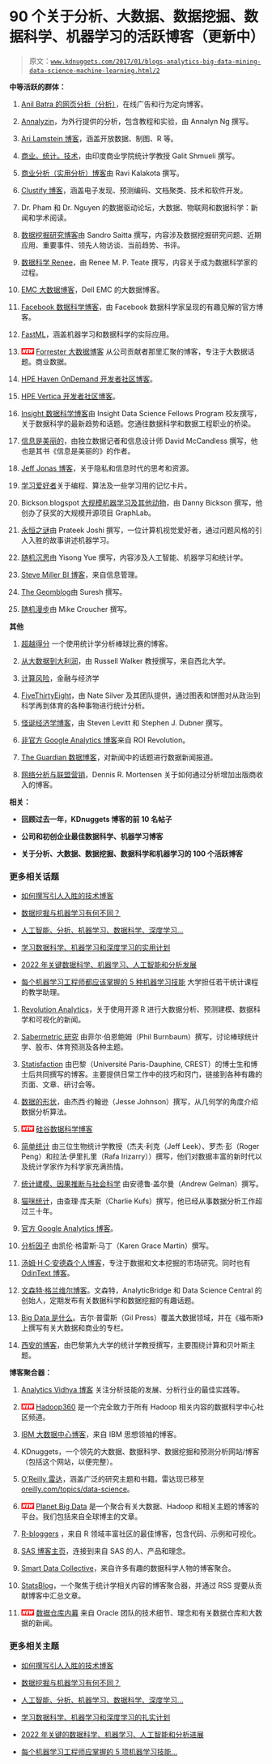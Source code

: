 # 90 个关于分析、大数据、数据挖掘、数据科学、机器学习的活跃博客（更新中）

> 原文：[`www.kdnuggets.com/2017/01/blogs-analytics-big-data-mining-data-science-machine-learning.html/2`](https://www.kdnuggets.com/2017/01/blogs-analytics-big-data-mining-data-science-machine-learning.html/2)

**中等活跃的群体：**

1.  [Anil Batra 的网页分析（分析）](https://webanalysis.blogspot.com/)，在线广告和行为定向博客。

1.  [Annalyzin](https://annalyzin.wordpress.com/)，为外行提供的分析，包含教程和实验，由 Annalyn Ng 撰写。

1.  [Ari Lamstein 博客](http://www.arilamstein.com/blog)，涵盖开放数据、制图、R 等。

1.  [商业。统计。技术](http://www.bzst.com/)，由印度商业学院统计学教授 Galit Shmueli 撰写。

1.  [商业分析（实用分析）博客](http://practicalanalytics.wordpress.com/)由 Ravi Kalakota 撰写。

1.  [Clustify 博客](http://blog.cluster-text.com/)，涵盖电子发现、预测编码、文档聚类、技术和软件开发。

1.  Dr. Pham 和 Dr. Nguyen 的数据驱动论坛，大数据、物联网和数据科学：新闻和学术阅读。

1.  [数据挖掘研究博客](http://www.dataminingblog.com/)由 Sandro Saitta 撰写，内容涉及数据挖掘研究问题、近期应用、重要事件、领先人物访谈、当前趋势、书评。

1.  [数据科学 Renee](http://www.becomingadatascientist.com/)，由 Renee M. P. Teate 撰写，内容关于成为数据科学家的过程。

1.  [EMC 大数据博客](http://bigdatablog.emc.com/)，Dell EMC 的大数据博客。

1.  [Facebook 数据科学博客](https://www.facebook.com/data?_rdr=p)，由 Facebook 数据科学家呈现的有趣见解的官方博客。

1.  [FastML](http://fastml.com/)，涵盖机器学习和数据科学的实际应用。

1.  ![new](img/0a3ee464311a60a6bfa057b91b75a749.png) [Forrester 大数据博客](http://blogs.forrester.com/category/big_data) 从公司贡献者那里汇聚的博客，专注于大数据话题。商业数据。

1.  [HPE Haven OnDemand 开发者社区博客](https://community.havenondemand.com/t5/Blog/bg-p/blog_iod#)。

1.  [HPE Vertica 开发者社区博客](https://community.dev.hpe.com/t5/Vertica-Blog/bg-p/bigdata_blog_vertica#)。

1.  [Insight 数据科学博客](http://www.insightdatascience.com/blog/)由 Insight Data Science Fellows Program 校友撰写，关于数据科学的最新趋势和话题。您通往数据科学和数据工程职业的桥梁。

1.  [信息是美丽的](http://www.informationisbeautiful.net/blog/)，由独立数据记者和信息设计师 David McCandless 撰写，他也是其书《信息是美丽的》的作者。

1.  [Jeff Jonas 博客](http://jeffjonas.typepad.com/)，关于隐私和信息时代的思考和资源。

1.  [学习爱好者](http://learninglover.com/blog/)关于编程、算法及一些学习用的记忆卡片。

1.  Bickson.blogspot [大规模机器学习及其他动物](https://bickson.blogspot.com/)，由 Danny Bickson 撰写，他创办了获奖的大规模开源项目 GraphLab。

1.  [永恒之谜](http://prateekvjoshi.com/author/prateekvjoshi/)由 Prateek Joshi 撰写，一位计算机视觉爱好者，通过问题风格的引人入胜的故事讲述机器学习。

1.  [随机沉思](http://yyue.blogspot.in/)由 Yisong Yue 撰写，内容涉及人工智能、机器学习和统计学。

1.  [Steve Miller BI 博客](http://www.information-management.com/blog/steve_miller.html)，来自信息管理。

1.  [The Geomblog](http://geomblog.blogspot.in/)由 Suresh 撰写。

1.  [随机漫步](http://www.walkingrandomly.com/)由 Mike Croucher 撰写。

**其他**

1.  [超越得分](http://www.beyondtheboxscore.com/) 一个使用统计学分析棒球比赛的博客。

1.  [从大数据到大利润](https://datacreators.wordpress.com/)，由 Russell Walker 教授撰写，来自西北大学。

1.  [计算风险](http://www.calculatedriskblog.com/)，金融与经济学

1.  [FiveThirtyEight](https://fivethirtyeight.com/)，由 Nate Silver 及其团队提供，通过图表和饼图对从政治到科学再到体育的各种事物进行统计分析。

1.  [怪诞经济学博客](http://www.freakonomics.com/blog/)，由 Steven Levitt 和 Stephen J. Dubner 撰写。

1.  [非官方 Google Analytics 博客](http://www.roirevolution.com/blog/)来自 ROI Revolution。

1.  [The Guardian 数据博客](https://www.theguardian.com/data)，对新闻中的话题进行数据新闻报道。

1.  [网络分析与联盟营销](http://www.outbrain.com/blog)，Dennis R. Mortensen 关于如何通过分析增加出版商收入的博客。

**相关：**

+   **回顾过去一年，KDnuggets 博客的前 10 名帖子**

+   **公司和初创企业最佳数据科学、机器学习博客**

+   **关于分析、大数据、数据挖掘、数据科学和机器学习的 100 个活跃博客**

### 更多相关话题

+   [如何撰写引人入胜的技术博客](https://www.kdnuggets.com/2022/04/write-engaging-technical-blogs.html)

+   [数据挖掘与机器学习有何不同？](https://www.kdnuggets.com/2022/06/data-mining-different-machine-learning.html)

+   [人工智能、分析、机器学习、数据科学、深度学习…](https://www.kdnuggets.com/2021/12/developments-predictions-ai-machine-learning-data-science-research.html)

+   [学习数据科学、机器学习和深度学习的实用计划](https://www.kdnuggets.com/2023/01/mwiti-solid-plan-learning-data-science-machine-learning-deep-learning.html)

+   [2022 年关键数据科学、机器学习、人工智能和分析发展](https://www.kdnuggets.com/2022/12/key-data-science-machine-learning-ai-analytics-developments-2022.html)

+   [每个机器学习工程师都应该掌握的 5 种机器学习技能](https://www.kdnuggets.com/2023/03/5-machine-learning-skills-every-machine-learning-engineer-know-2023.html)
大学担任若干统计课程的教学助理。

1.  [Revolution Analytics](http://blog.revolutionanalytics.com/)，关于使用开源 R 进行大数据分析、预测建模、数据科学和可视化的新闻。

1.  [Sabermetric 研究](http://blog.philbirnbaum.com/) 由菲尔·伯恩鲍姆（Phil Burnbaum）撰写，讨论棒球统计学、股市、体育预测及各种主题。

1.  [Statisfaction](https://statisfaction.wordpress.com/) 由巴黎（Université Paris-Dauphine, CREST）的博士生和博士后共同撰写的博客。主要提供日常工作中的技巧和窍门，链接到各种有趣的页面、文章、研讨会等。

1.  [数据的形状](https://shapeofdata.wordpress.com/)，由杰西·约翰逊（Jesse Johnson）撰写，从几何学的角度介绍数据分析算法。

1.  ![new](img/0a3ee464311a60a6bfa057b91b75a749.png) [硅谷数据科学博客](http://www.svds.com/blog/)

1.  [简单统计](http://simplystatistics.org/) 由三位生物统计学教授（杰夫·利克（Jeff Leek）、罗杰·彭（Roger Peng）和拉法·伊里扎里（Rafa Irizarry））撰写，他们对数据丰富的新时代以及统计学家作为科学家充满热情。

1.  [统计建模、因果推断与社会科学](http://andrewgelman.com/) 由安德鲁·盖尔曼（Andrew Gelman）撰写。

1.  [猫咪统计](http://statswithcats.wordpress.com/)，由查理·库夫斯（Charlie Kufs）撰写，他已经从事数据分析工作超过三十年。

1.  [官方 Google Analytics 博客](https://analytics.blogspot.com/)。

1.  [分析因子](http://www.theanalysisfactor.com/) 由凯伦·格雷斯·马丁（Karen Grace Martin）撰写。

1.  [汤姆·H·C·安德森个人博客](http://www.tomhcanderson.com/)，专注于数据和文本挖掘的市场研究。同时也有 [OdinText 博客](http://odintext.com/blog/)。

1.  [文森特·格兰维尔博客](http://www.analyticbridge.com/profile/VincentGranville)。文森特，AnalyticBridge 和 Data Science Central 的创始人，定期发布有关数据科学和数据挖掘的有趣话题。

1.  [Big Data 是什么](http://whatsthebigdata.com/)。吉尔·普雷斯（Gil Press）覆盖大数据领域，并在《福布斯》上撰写有关大数据和商业的专栏。

1.  [西安的博客](https://xianblog.wordpress.com/)，由巴黎第九大学的统计学教授撰写，主要围绕计算和贝叶斯主题。

**博客聚合器：**

1.  [Analytics Vidhya 博客](http://www.analyticsvidhya.com/blog/) 关注分析技能的发展、分析行业的最佳实践等。

1.  ![new](img/0a3ee464311a60a6bfa057b91b75a749.png) [Hadoop360](http://www.hadoop360.com/blog) 是一个完全致力于所有 Hadoop 相关内容的数据科学中心社区频道。

1.  [IBM 大数据中心博客](http://www.ibmbigdatahub.com/blog)，来自 IBM 思想领袖的博客。

1.  KDnuggets，一个领先的大数据、数据科学、数据挖掘和预测分析网站/博客（包括这个网站，以便完整）。

1.  [O’Reilly 雷达](http://radar.oreilly.com/)，涵盖广泛的研究主题和书籍。雷达现已移至 [oreilly.com/topics/data-science](https://www.oreilly.com/topics/data-science)。

1.  ![new](img/0a3ee464311a60a6bfa057b91b75a749.png) [Planet Big Data](http://planetbigdata.com/) 是一个聚合有关大数据、Hadoop 和相关主题的博客的平台。我们包括来自全球博主的文章。

1.  [R-bloggers](http://www.r-bloggers.com/) ，来自 R 领域丰富社区的最佳博客，包含代码、示例和可视化。

1.  [SAS 博客主页](http://blogs.sas.com/content/)，连接到来自 SAS 的人、产品和理念。

1.  [Smart Data Collective](http://smartdatacollective.com/)，来自许多有趣的数据科学人物的博客聚合。

1.  [StatsBlog](http://www.statsblogs.com/)，一个聚焦于统计学相关内容的博客聚合器，并通过 RSS 提要从贡献博客中汇总文章。

1.  ![new](img/0a3ee464311a60a6bfa057b91b75a749.png) [数据仓库内幕](https://blogs.oracle.com/datawarehousing/) 来自 Oracle 团队的技术细节、理念和有关数据仓库和大数据的新闻。

### 更多相关主题

+   [如何撰写引人入胜的技术博客](https://www.kdnuggets.com/2022/04/write-engaging-technical-blogs.html)

+   [数据挖掘与机器学习有何不同？](https://www.kdnuggets.com/2022/06/data-mining-different-machine-learning.html)

+   [人工智能、分析、机器学习、数据科学、深度学习…](https://www.kdnuggets.com/2021/12/developments-predictions-ai-machine-learning-data-science-research.html)

+   [学习数据科学、机器学习和深度学习的扎实计划](https://www.kdnuggets.com/2023/01/mwiti-solid-plan-learning-data-science-machine-learning-deep-learning.html)

+   [2022 年关键的数据科学、机器学习、人工智能和分析进展](https://www.kdnuggets.com/2022/12/key-data-science-machine-learning-ai-analytics-developments-2022.html)

+   [每个机器学习工程师应掌握的 5 项机器学习技能…](https://www.kdnuggets.com/2023/03/5-machine-learning-skills-every-machine-learning-engineer-know-2023.html)
